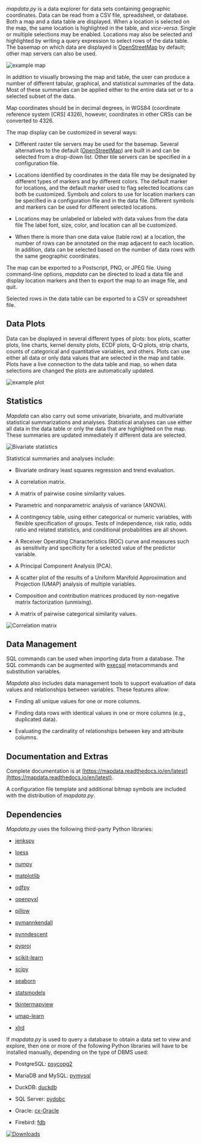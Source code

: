 
*mapdata.py* is a data explorer for data sets containing geographic coordinates.  Data can be read from a CSV file, spreadsheet, or database.  Both a map and a data
table are displayed.  When a location is selected on the map, the same location is highlighted in the table, and *vice-versa*.  Single or multiple selections may be enabled.  Locations may also be selected and highlighted by writing a query expression to select rows of the data table.  The basemap on which data are displayed is [OpenStreetMap](https://www.openstreetmap.org) by default; other map servers can also be used.

![example map](https://mapdata.readthedocs.io/en/latest/_images/UI_CSOs_1.png)

In addition to visually browsing the map and table, the user can produce a number of different tabular, graphical, and statistical summaries of the data.  Most of these summaries can be applied either to the entire data set or to a selected subset of the data.

Map coordinates should be in decimal degrees, in WGS84 (coordinate reference system [CRS] 4326), however, coordinates in other CRSs can be converted to 4326.

The map display can be customized in several ways:

  * Different raster tile servers may be used for the basemap.  Several alternatives to the default ([OpenStreetMap](https://www.openstreetmap.org)) are built in and can be selected from a drop-down list.  Other tile servers can be specified in a configuration file.

  * Locations identified by coordinates in the data file may be designated by
    different types of markers and by different colors.  The default marker for
    locations, and the default marker used to flag selected locations can both be
    customized.  Symbols and colors to use for location markers can be specified
	in a configuration file and in the data file.  Different symbols and markers
	can be used for different selected locations.

  * Locations may be unlabeled or labeled with data values from the data file
    The label font, size, color, and location can all be customized.

  * When there is more than one data value (table row) at a location, the number
    of rows can be annotated on the map adjacent to each location.  In addition,
    data can be selected based on the number of data rows with the same
    geographic  coordinates.

The map can be exported to a Postscript, PNG, or JPEG file.  Using command-line options, *mapdata* can be directed to load a data file and display location markers and then to export the map to an image file, and quit.

Selected rows in the data table can be exported to a CSV or spreadsheet file.

## Data Plots

Data can be displayed in several different types of plots: box plots, scatter
plots, line charts, kernel density plots, ECDF plots, Q-Q plots, strip charts, 
counts of categorical and quantitative variables, and others.  Plots
can use either all data or only data values that are selected in the map and
table.  Plots have a live connection to the data table and map, so when data selections are changed the plots are automatically updated.

![example plot](https://mapdata.readthedocs.io/en/latest/_images/UI_cat_stripchart.png)

## Statistics

*Mapdata* can also carry out some univariate, bivariate, and multivariate statistical
summarizations and analyses.  Statistical analyses can use either all data in the data table
or only the data that are highlighted on the map.  These summaries are updated immediately if different data are selected.

![Bivariate statistics](https://mapdata.readthedocs.io/en/latest/_images/Bivariate_dialog.png)

Statistical summaries and analyses include:

  * Bivariate ordinary least squares regression and trend evaluation.

  * A correlation matrix.
 
  * A matrix of pairwise cosine similarity values.

  * Parametric and nonparametric analysis of variance (ANOVA).

  * A contingency table, using either categorical or numeric variables, with flexible specification of groups.  Tests of independence, risk ratio, odds ratio and related statistics, and conditional probabilities are all shown.

  * A Receiver Operating Characteristics (ROC) curve and measures such as sensitivity and specificity for a selected value of the predictor variable.

  * A Principal Component Analysis (PCA).

  * A scatter plot of the results of a Uniform Manifold Approximation and Projection (UMAP) analysis of multiple variables.

  * Composition and contribution matrices produced by non-negative matrix factorization (unmixing).

  * A matrix of pairwise categorical similarity values.

![Correlation matrix](https://mapdata.readthedocs.io/en/latest/_images/UI_corr_matrix_example.png)

## Data Management

SQL commands can be used when importing data from a database.  The SQL
commands can be augmented with [execsql](https://pypi.org/project/execsql/)
metacommands and substitution variables.

*Mapdata* also includes data management tools to support evaluation of data values and relationships between variables.  These features allow:

  * Finding all unique values for one or more columns.

  * Finding data rows with identical values in one or more columns (e.g., duplicated data).

  * Evaluating the cardinality of relationships between key and attribute columns.

## Documentation and Extras

Complete documentation is at [https://mapdata.readthedocs.io/en/latest](https://mapdata.readthedocs.io/en/latest).

A configuration file template and additional bitmap symbols are included with the distribution of *mapdata.py*.


## Dependencies

*Mapdata.py* uses the following third-party Python libraries:

  * [jenkspy](https://pypi.org/project/jenkspy/)

  * [loess](https://pypi.org/project/loess/)

  * [numpy](https://pypi.org/project/numpy/)

  * [matplotlib](https://pypi.org/project/matplotlib/)

  * [odfpy](https://pypi.org/project/odfpy/)
 
  * [openpyxl](https://pypi.org/project/openpyxl/)

  * [pillow](https://pypi.org/project/pillow/)
 
  * [pymannkendall](https://pypi.org/project/pymannkendall/)

  * [pynndescent](https://pypi.org/project/pynndescent/)
 
  * [pyproj](https://pypi.org/project/pyproj/)
 
  * [scikit-learn](https://pypi.org/project/scikit-learn/)

  * [scipy](https://pypi.org/project/SciPy/)

  * [seaborn](https://pypi.org/project/seaborn/)

  * [statsmodels](https://pypi.org/project/statsmodels/)

  * [tkintermapview](https://pypi.org/project/tkintermapview/)

  * [umap-learn](https://pypi.org/project/umap-learn/)

  * [xlrd](https://pypi.org/project/xlrd/)

If *mapdata.py* is used to query a database to obtain a data set to view and
explore, then one or more of the following Python libraries will have to be
installed manually, depending on the type of DBMS used:

   * PostgreSQL: [psycopg2](https://pypi.org/project/psycopg2/)

   * MariaDB and MySQL: [pymysql](https://pypi.org/project/pymysql/)

   * DuckDB: [duckdb](https://pypi.org/project/duckdb/)

   * SQL Server: [pydobc](https://pypi.org/project/pyodbc/)

   * Oracle: [cx-Oracle](https://pypi.org/project/cx-Oracle/)

   * Firebird: [fdb](https://pypi.org/project/fdb/)


[![Downloads](https://pepy.tech/badge/mapdata)](https://pypi.org/project/mapdata/)  
